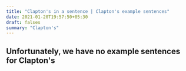 ```yaml
---
title: "Clapton's in a sentence | Clapton's example sentences"
date: 2021-01-20T19:57:50+05:30
draft: falses
summary: "Clapton's"
---
```

## Unfortunately, we have no example sentences for Clapton's                 

